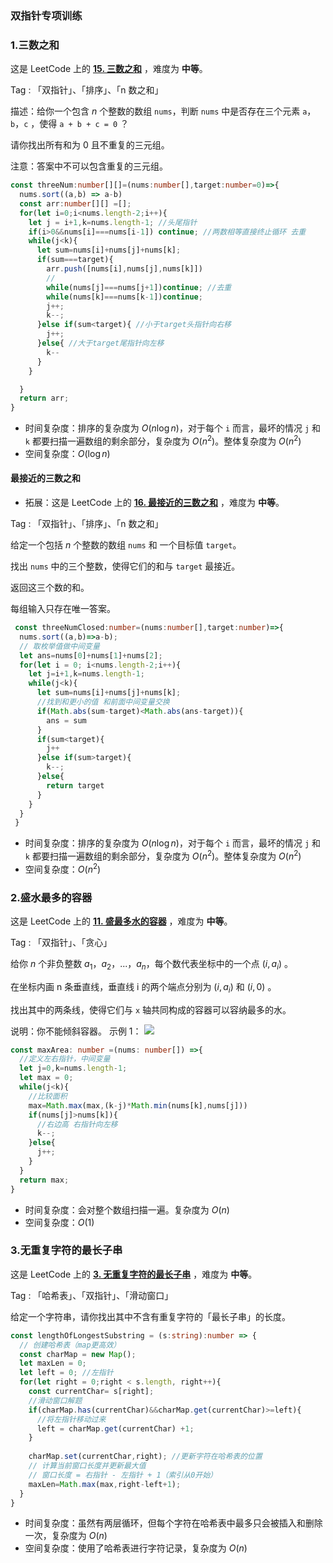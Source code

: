 ### 双指针专项训练

### 1.三数之和
这是 LeetCode 上的 **[15. 三数之和](https://leetcode.cn/submissions/detail/603831167/)** ，难度为 **中等**。

Tag : 「双指针」、「排序」、「n 数之和」


描述：给你一个包含 $n$ 个整数的数组 `nums`，判断 `nums` 中是否存在三个元素 `a`，`b`，`c` ，使得 `a + b + c = 0` ？

请你找出所有和为 $0$ 且不重复的三元组。

注意：答案中不可以包含重复的三元组。
```typescript
const threeNum:number[][]=(nums:number[],target:number=0)=>{
  nums.sort((a,b) => a-b)
  const arr:number[][] =[];
  for(let i=0;i<nums.length-2;i++){
    let j = i+1,k=nums.length-1; //头尾指针
    if(i>0&&nums[i]===nums[i-1]) continue; //两数相等直接终止循环 去重
    while(j<k){
      let sum=nums[i]+nums[j]+nums[k];
      if(sum===target){
        arr.push([nums[i],nums[j],nums[k]])
        // 
        while(nums[j]===nums[j+1])continue; //去重
        while(nums[k]===nums[k-1])continue;
        j++;
        k--;
      }else if(sum<target){ //小于target头指针向右移
        j++;
      }else{ //大于target尾指针向左移
        k--
      }
    }

  }
  return arr;
}
```
* 时间复杂度：排序的复杂度为 $O(n\log{n})$，对于每个 `i` 而言，最坏的情况 `j` 和 `k` 都要扫描一遍数组的剩余部分，复杂度为 $O(n^2)$。整体复杂度为 $O(n^2)$
* 空间复杂度：$O(\log{n})$

#### 最接近的三数之和
* 拓展：这是 LeetCode 上的 **[16. 最接近的三数之和](https://leetcode.cn/submissions/detail/603949134/)** ，难度为 **中等**。

Tag : 「双指针」、「排序」、「n 数之和」


给定一个包括 $n$ 个整数的数组 `nums` 和 一个目标值 `target`。

找出 `nums` 中的三个整数，使得它们的和与 `target` 最接近。

返回这三个数的和。

每组输入只存在唯一答案。
```typescript
 const threeNumClosed:number=(nums:number[],target:number)=>{
  nums.sort((a,b)=>a-b);
  // 取枚举值做中间变量
  let ans=nums[0]+nums[1]+nums[2];
  for(let i = 0; i<nums.length-2;i++){
    let j=i+1,k=nums.length-1;
    while(j<k){
      let sum=nums[i]+nums[j]+nums[k];
      //找到和更小的值 和前面中间变量交换
      if(Math.abs(sum-target)<Math.abs(ans-target)){
        ans = sum
      }
      if(sum<target){
        j++
      }else if(sum>target){
        k--;
      }else{
        return target
      }
    }
  }
 }
```
* 时间复杂度：排序的复杂度为 $O(n\log{n})$，对于每个 `i` 而言，最坏的情况 `j` 和 `k` 都要扫描一遍数组的剩余部分，复杂度为 $O(n^2)$。整体复杂度为 $O(n^2)$
* 空间复杂度：$O(n ^ 2)$

### 2.盛水最多的容器
这是 LeetCode 上的 **[11. 盛最多水的容器](https://leetcode.cn/submissions/detail/604007989/)** ，难度为 **中等**。

Tag : 「双指针」、「贪心」


给你 $n$ 个非负整数 $a_1$，$a_2$，...，$a_n$，每个数代表坐标中的一个点 $(i, a_i)$ 。

在坐标内画 n 条垂直线，垂直线 i 的两个端点分别为 $(i, a_i)$ 和 $(i, 0)$ 。

找出其中的两条线，使得它们与 `x` 轴共同构成的容器可以容纳最多的水。

说明：你不能倾斜容器。
示例 1：
![](https://aliyun-lc-upload.oss-cn-hangzhou.aliyuncs.com/aliyun-lc-upload/uploads/2018/07/25/question_11.jpg)
```typescript
const maxArea: number =(nums: number[]) =>{
  //定义左右指针，中间变量
  let j=0,k=nums.length-1;
  let max = 0;
  while(j<k){
    //比较面积
    max=Math.max(max,(k-j)*Math.min(nums[k],nums[j]))
    if(nums[j]>nums[k]){
      //右边高 右指针向左移
      k--;
    }else{
      j++;
    }
  }
  return max;
}
```
* 时间复杂度：会对整个数组扫描一遍。复杂度为 $O(n)$
* 空间复杂度：$O(1)$
### 3.无重复字符的最长子串
这是 LeetCode 上的 **[3. 无重复字符的最长子串](https://leetcode-cn.com/problems/longest-substring-without-repeating-characters/solution/shua-chuan-lc-shuang-zhi-zhen-ha-xi-biao-q08m/)** ，难度为 **中等**。

Tag : 「哈希表」、「双指针」、「滑动窗口」

给定一个字符串，请你找出其中不含有重复字符的「最长子串」的长度。
```typescript
const lengthOfLongestSubstring = (s:string):number => {
  // 创建哈希表（map更高效）
  const charMap = new Map();
  let maxLen = 0;
  let left = 0; //左指针
  for(let right = 0;right < s.length, right++){
    const currentChar= s[right];
    //滑动窗口解题
    if(charMap.has(currentChar)&&charMap.get(currentChar)>=left){
      //将左指针移动过来
      left = charMap.get(currentChar) +1;
    }
    
    charMap.set(currentChar,right); //更新字符在哈希表的位置
    // 计算当前窗口长度并更新最大值
    // 窗口长度 = 右指针 - 左指针 + 1（索引从0开始）
    maxLen=Math.max(max,right-left+1);
  }
}
```
* 时间复杂度：虽然有两层循环，但每个字符在哈希表中最多只会被插入和删除一次，复杂度为 $O(n)$
* 空间复杂度：使用了哈希表进行字符记录，复杂度为 $O(n)$